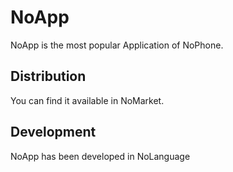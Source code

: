 # NoApp


NoApp is the most popular Application of NoPhone.

## Distribution
You can find it available in NoMarket.

## Development
NoApp has been developed in NoLanguage
